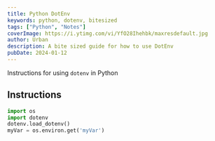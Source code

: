 ```yaml
---
title: Python DotEnv
keywords: python, dotenv, bitesized
tags: ["Python", "Notes"]
coverImage: https://i.ytimg.com/vi/YfO28Ihehbk/maxresdefault.jpg
author: Urban
description: A bite sized guide for how to use DotEnv
pubDate: 2024-01-12
---
```


Instructions for using `dotenv` in Python

## Instructions

```python
import os
import dotenv
dotenv.load_dotenv()
myVar = os.environ.get('myVar')
```
